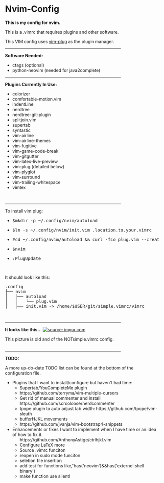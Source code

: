 # Nvim-Config
<strong>This is my config for nvim.</strong>
<p>This is a .vimrc that requires plugins and other software.</p>
<p>This VIM config uses <a href=https://github.com/junegunn/vim-plug>vim-plug</a> as the plugin manager.</p>
<hr width="75%" align="center" noshade>
<strong>Software Needed:</strong>
<ul>
<li>ctags (optional)
<li>python-neovim (needed for java2complete)
</ul>
<hr width="75%" align="center">
<strong>Plugins Currently In Use:</strong>
<ul>
<li>colorizer
<li>comfortable-motion.vim
<li>indentLine
<li>nerdtree
<li>nerdtree-git-plugin
<li>splitjoin.vim
<li>supertab
<li>syntastic
<li>vim-airline
<li>vim-airline-themes
<li>vim-fugitive
<li>vim-game-code-break
<li>vim-gitgutter
<li>vim-latex-live-preview
<li>vim-plug (detailed below)
<li>vim-plyglot
<li>vim-surround
<li>vim-trailing-whitespace
<li>vimtex
</ul>
<br>
<hr width="75%" align="center" noshade>
<p>To install vim plug:
<ul>
<li><pre>$mkdir -p ~/.config/nvim/autoload</pre>
<li><pre>$ln -s ~/.config/nvim/init.vim .location.to.your.vimrc</pre>
<li><pre>#cd ~/.config/nvim/autoload && curl -fLo plug.vim --create-dirs \https://raw.githubusercontent.com/junegunn/vim-plug/master/plug.vim</pre>
<li><pre>$nvim</pre>
<li><pre>:PlugUpdate</pre>
</ul>
<br>
<p>It should look like this:</p>
<pre>
.config
├── nvim
│   ├── autoload
│   │   └── plug.vim
│   ├── init.vim -> /home/$USER/git/simple.vimrc/vimrc
</pre>
<br>
<hr width="75%" align="center" noshade>
<strong>It looks like this...</strong>
<a href="http://imgur.com/y9wF8Tm"><img src="http://i.imgur.com/y9wF8Tm.png" title="source: imgur.com" /></a>
<p>This picture is old and of the NOTsimple.vimrc config.
<br>
<br>
<hr width="75%" align="center" noshade>
<strong>TODO:</strong>
<p>A more up-do-date TODO list can be found at the bottom of the configuration file.
<ul>
<li>Plugins that I want to install/configure but haven't had time:
<ul>
<li>Supertab/YouCompleteMe plugin
<li>https://github.com/terryma/vim-multiple-cursors
<li>Get rid of manual commenter and install https://github.com/scrooloose/nerdcommenter
<li>tpope plugin to auto adjust tab width: https://github.com/tpope/vim-sleuth
<li>bufferHJKL movements
<li>https://github.com/jvanja/vim-bootstrap4-snippets
</ul>
<li>Enhancements or fixes I want to implement when I have time or an idea of how to fix it.
<ul>https://github.com/AnthonyAstige/ctrlhjkl.vim
<li>Configure LaTeX more
<li>Source .vimrc funciton
<li>reopen in sudo mode funciton
<li>seletion file insertion
<li>add test for functions like,"has('neovim')&&has('externel shell binary')
<li>make function use silent!
</ul>
</ul>
